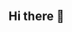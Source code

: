 ## Hi there 👋

<!--
**ogi-y/ogi-y** is a ✨ _special_ ✨ repository because its `README.md` (this file) appears on your GitHub profile.

Here are some ideas to get you started:

- 🔭 I’m currently working on Underwater 3D Body Measurement.  
- 🌱 I’m currently learning Python and C++ for image processing and machine learning.  
- 🤔 I’m looking for help with laser detection using machine learning techniques.  
- 💬 Ask me about underwater body measurement techniques or custom interpolation methods!  
- 📫 How to reach me: hiro.ogi5647@gmail.com  
- 😄 Pronouns: He/Him  
- ⚡ Fun fact: I conduct my experiments using a lot of corn soup! (the most familiar method of creating turbid water)  
-->
